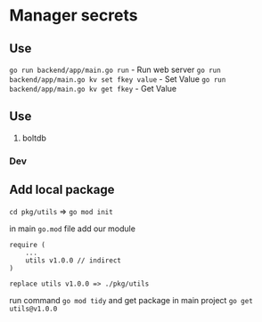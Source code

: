 # Manager secrets

## Use
`go run backend/app/main.go run` - Run web server
`go run backend/app/main.go kv set fkey value` - Set Value
`go run backend/app/main.go kv get fkey` - Get Value


## Use
1. boltdb

### Dev

## Add local package

`cd pkg/utils` => `go mod init`

in main `go.mod` file add our module
```
require (
    ...
	utils v1.0.0 // indirect
)

replace utils v1.0.0 => ./pkg/utils
```

run command `go mod tidy` and get package in main project `go get utils@v1.0.0 `